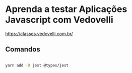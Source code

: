 # Aprenda a testar Aplicações Javascript com Vedovelli

https://classes.vedovelli.com.br/

## Comandos

```sh

yarn add -D jest @types/jest

```